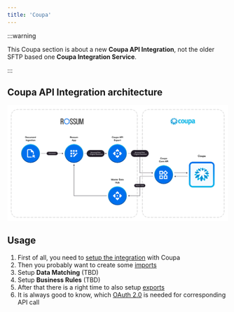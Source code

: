 ```yaml
---
title: 'Coupa'
---
```


:::warning

This Coupa section is about a new **Coupa API Integration**, not the older SFTP based one **Coupa Integration Service**.

:::


## Coupa API Integration architecture

![Coupa API Integration architecture](img/coupa-api-integration-architecture.png)

## Usage

1. First of all, you need to [setup the integration](./coupa-integration-setup.md) with Coupa
2. Then you probably want to create some [imports](./coupa-import-setup.md)
3. Setup **Data Matching** (TBD)
4. Setup **Business Rules** (TBD)
5. After that there is a right time to also setup [exports](./coupa-export-setup.md)
6. It is always good to know, which [OAuth 2.0](./coupa-oauth-scopes.md) is needed for corresponding API call


